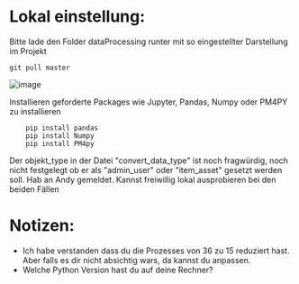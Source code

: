 
# Lokal einstellung:
Bitte lade den Folder dataProcessing runter mit so eingestellter Darstellung im Projekt

``` git pull master ```

![image](https://github.com/user-attachments/assets/4c4064c3-aab3-4639-82d6-db3d2ad29213)

Installieren geforderte Packages wie Jupyter, Pandas, Numpy oder PM4PY zu installieren

``` pip install jupyter
    pip install pandas
    pip install Numpy
    pip install PM4py
```

Der objekt_type in der Datei "convert_data_type" ist noch fragwürdig, noch nicht festgelegt ob er als "admin_user" oder "item_asset" gesetzt werden soll. Hab an Andy gemeldet. Kannst freiwillig lokal ausprobieren bei den beiden Fällen



# Notizen:
- Ich habe verstanden dass du die Prozesses von 36 zu 15 reduziert hast. Aber falls es dir nicht absichtig wars, da kannst du anpassen.
- Welche Python Version hast du auf deine Rechner?